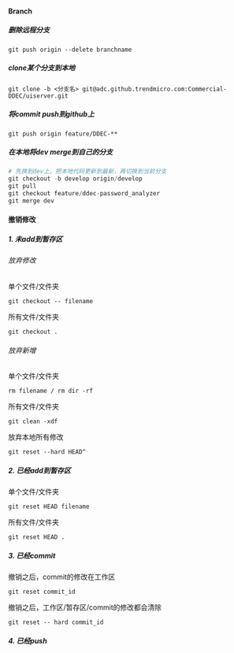 #### Branch

##### 删除远程分支

```
git push origin --delete branchname
```

##### clone某个分支到本地

```
git clone -b <分支名> git@adc.github.trendmicro.com:Commercial-DDEC/uiserver.git
```

##### 将commit push到github上

```
git push origin feature/DDEC-**
```

##### 在本地将dev merge到自己的分支

```python
# 先换到dev上，把本地代码更新到最新，再切换到当前分支 
git checkout -b develop origin/develop
git pull
git checkout feature/ddec-password_analyzer
git merge dev 
```



#### 撤销修改

##### 1. 未add到暂存区

###### 放弃修改

单个文件/文件夹

```
git checkout -- filename
```

所有文件/文件夹

```
git checkout .
```

###### 放弃新增

单个文件/文件夹

```
rm filename / rm dir -rf
```

所有文件/文件夹

```
git clean -xdf
```

放弃本地所有修改

```
git reset --hard HEAD^
```

##### 2. 已经add到暂存区

单个文件/文件夹

```
git reset HEAD filename
```

所有文件/文件夹

```
git reset HEAD .
```

##### 3. 已经commit

撤销之后，commit的修改在工作区

```
git reset commit_id
```

撤销之后，工作区/暂存区/commit的修改都会清除

```
git reset -- hard commit_id
```

##### 4. 已经push